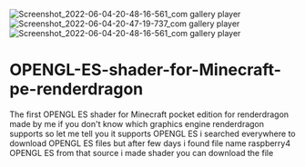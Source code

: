 ![Screenshot_2022-06-04-20-48-16-561_com gallery player](https://user-images.githubusercontent.com/79084608/172297270-8fa3ae32-0a72-4363-9f57-ba3f5fac4ea1.jpg)
![Screenshot_2022-06-04-20-47-19-737_com gallery player](https://user-images.githubusercontent.com/79084608/172297303-415f4a3d-8d3d-40e9-a780-dfb484e1e480.jpg)
![Screenshot_2022-06-04-20-48-16-561_com gallery player](https://user-images.githubusercontent.com/79084608/172297325-e4b9df81-aaf3-47ae-9a6c-b80ac5d26991.jpg)
# OPENGL-ES-shader-for-Minecraft-pe-renderdragon
The first OPENGL ES shader for Minecraft pocket edition for renderdragon made by me if you don't know which graphics engine renderdragon supports so let me tell you it supports OPENGL ES i searched everywhere to download OPENGL ES files but after few days i found file name raspberry4 OPENGL ES from that source i made shader you can download the file
